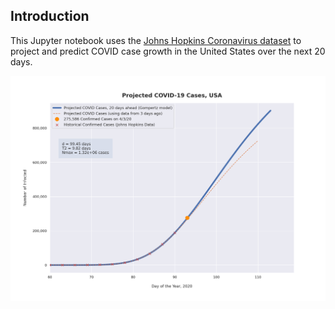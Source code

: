 ## Introduction

This Jupyter notebook uses the [Johns Hopkins Coronavirus dataset](https://github.com/CSSEGISandData/COVID-19/blob/master/README.md) to project and predict COVID case growth in the United States over the next 20 days.

![Projected Cases plot](https://raw.githubusercontent.com/bws428/covid-19/master/covid-4.3.20.png)
